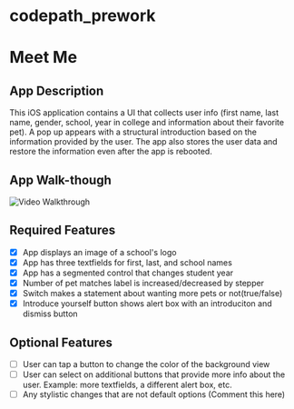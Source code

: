 # codepath_prework
# Meet Me

## App Description
This iOS application contains a UI that collects user info (first name, last name, gender, school, year in college and information about their favorite pet). A pop up appears with a structural introduction based on the information provided by the user. The app also stores the user data and restore the information even after the app is rebooted.


## App Walk-though
![Video Walkthrough](https://user-images.githubusercontent.com/89226977/209590822-a0dbd7b8-da04-43ff-81c8-96bf6be26e33.gif)

## Required Features
-[X] App displays an image of a school's logo
-[X] App has three textfields for first, last, and school names
-[X] App has a segmented control that changes student year
-[X] Number of pet matches label is increased/decreased by stepper
-[X] Switch makes a statement about wanting more pets or not(true/false)
-[X] Introduce yourself button shows alert box with an introduciton and dismiss button

## Optional Features
-[ ] User can tap a button to change the color of the background view
-[ ] User can select on additional buttons that provide more info about the user. Example: more textfields, a different alert box, etc.
-[ ] Any stylistic changes that are not default options (Comment this here)
